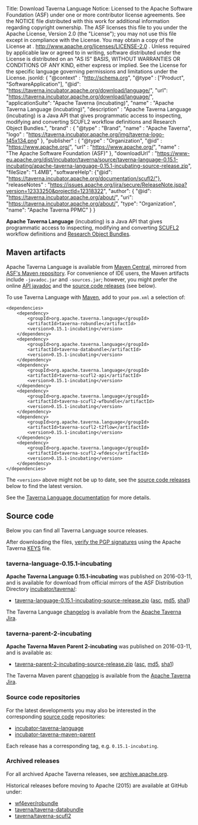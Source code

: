 Title:     Download Taverna Language
Notice:    Licensed to the Apache Software Foundation (ASF) under one
           or more contributor license agreements.  See the NOTICE file
           distributed with this work for additional information
           regarding copyright ownership.  The ASF licenses this file
           to you under the Apache License, Version 2.0 (the
           "License"); you may not use this file except in compliance
           with the License.  You may obtain a copy of the License at
           .
             http://www.apache.org/licenses/LICENSE-2.0
           .
           Unless required by applicable law or agreed to in writing,
           software distributed under the License is distributed on an
           "AS IS" BASIS, WITHOUT WARRANTIES OR CONDITIONS OF ANY
           KIND, either express or implied.  See the License for the
           specific language governing permissions and limitations
           under the License.
jsonld: {
    "@context" : "http://schema.org",
    "@type" : ["Product", "SoftwareApplication"],
    "@id": "https://taverna.incubator.apache.org/download/language/",
    "url": "https://taverna.incubator.apache.org/download/language/",
    "applicationSuite": "Apache Taverna (incubating)",
    "name" : "Apache Taverna Language (incubating)",
    "description" : "Apache Taverna Language (incubating) is a Java API that gives programmatic access to inspecting, modifying and converting SCUFL2 workflow definitions and Research Object Bundles.",
    "brand" : {
      "@type" : "Brand",
      "name" : "Apache Taverna",
      "logo" : "https://taverna.incubator.apache.org/img/taverna-logo-145x134.png"
    },
    "publisher" : { "@type" : "Organization",
                    "@id" : "https://www.apache.org/",
                   "url" : "https://www.apache.org/",
                    "name" : "The Apache Software Foundation (ASF)" },
    "downloadUrl" : "https://www-eu.apache.org/dist/incubator/taverna/source/taverna-language-0.15.1-incubating/apache-taverna-language-0.15.1-incubating-source-release.zip",
    "fileSize": "1.4MB",
    "softwareHelp": {"@id": "https://taverna.incubator.apache.org/documentation/scufl2/"},
    "releaseNotes" : "https://issues.apache.org/jira/secure/ReleaseNote.jspa?version=12333250&projectId=12318322",
     "author": { "@id": "https://taverna.incubator.apache.org/about/",
                 "uri": "https://taverna.incubator.apache.org/about/",
                 "type": "Organization",
                 "name": "Apache Taverna PPMC" }
  }            

**Apache Taverna Language** (incubating) is a Java API that gives programmatic
access to inspecting, modifying and converting
[SCUFL2](/documentation/scufl2/) workflow definitions and
[Research Object Bundles](https://w3id.org/bundle).

## Maven artifacts

Apache Taverna Language is available from
[Maven Central](https://repo1.maven.org/maven2/org/apache/taverna/language/),
mirrored from
[ASF's Maven repository](https://repository.apache.org/content/repositories/releases/org/apache/taverna/language/).
For convenience of IDE users, the Maven artifacts include `-javadoc.jar` and
`-sources.jar`; however, you might prefer the
online [API javadoc](/javadoc/taverna-language/?org/apache/taverna/scufl2/api/package-summary.html)
and the [source code releases](#source-code) (see below).

To use Taverna Language with [Maven](https://maven.apache.org/),
add to your `pom.xml` a selection of:

    <dependencies>
        <dependency>
            <groupId>org.apache.taverna.language</groupId>
            <artifactId>taverna-robundle</artifactId>
            <version>0.15.1-incubating</version>
        </dependency>
        <dependency>
            <groupId>org.apache.taverna.language</groupId>
            <artifactId>taverna-databundle</artifactId>
            <version>0.15.1-incubating</version>
        </dependency>
        <dependency>
            <groupId>org.apache.taverna.language</groupId>
            <artifactId>taverna-scufl2-api</artifactId>
            <version>0.15.1-incubating</version>
        </dependency>
        <dependency>
            <groupId>org.apache.taverna.language</groupId>
            <artifactId>taverna-scufl2-wfbundle</artifactId>
            <version>0.15.1-incubating</version>
        </dependency>
        <dependency>
            <groupId>org.apache.taverna.language</groupId>
            <artifactId>taverna-scufl2-t2flow</artifactId>
            <version>0.15.1-incubating</version>
        </dependency>
        <dependency>
            <groupId>org.apache.taverna.language</groupId>
            <artifactId>taverna-scufl2-wfdesc</artifactId>
            <version>0.15.1-incubating</version>
        </dependency>
    </dependencies>

The `<version>` above might not be up to date,
see the [source code releases](#source-code) below to find the latest version.

See the [Taverna Language documentation](/documentation/scufl2/) for more details.


## Source code

Below you can find all Taverna Language source releases.

After downloading the files,
[verify the PGP signatures](https://www.apache.org/info/verification.html)
using the Apache Taverna [KEYS](https://www.apache.org/dist/incubator/taverna/KEYS)
file.

### taverna-language-0.15.1-incubating

**Apache Taverna Language 0.15.1-incubating** was published on 2016-03-11, and is available for download
from official mirrors of the
ASF Distribution Directory [incubator/taverna/](https://www.apache.org/dyn/closer.cgi/incubator/taverna/):

* [taverna-language-0.15.1-incubating-source-release.zip](https://www.apache.org/dyn/closer.cgi/incubator/taverna/source/taverna-language-0.15.1-incubating/apache-taverna-language-0.15.1-incubating-source-release.zip)
  ([asc](https://www.apache.org/dist/incubator/taverna/source/taverna-language-0.15.1-incubating/apache-taverna-language-0.15.1-incubating-source-release.zip.asc),
  [md5](https://www.apache.org/dist/incubator/taverna/source/taverna-language-0.15.1-incubating/apache-taverna-language-0.15.1-incubating-source-release.zip.md5),
  [sha1](https://www.apache.org/dist/incubator/taverna/source/taverna-language-0.15.1-incubating/apache-taverna-language-0.15.1-incubating-source-release.zip.sha1))

The Taverna Language [changelog](https://issues.apache.org/jira/secure/ReleaseNote.jspa?version=12333250&projectId=12318322)
is available from the [Apache Taverna Jira](https://issues.apache.org/jira/browse/TAVERNA/component/12326808).



### taverna-parent-2-incubating

**Apache Taverna Maven Parent 2-incubating** was published on 2016-03-11, and is available as:

* [taverna-parent-2-incubating-source-release.zip](https://www.apache.org/dyn/closer.cgi/incubator/taverna/source/taverna-parent-2-incubating/apache-taverna-parent-2-incubating-source-release.zip)
  ([asc](https://www.apache.org/dist/incubator/taverna/source/taverna-parent-2-incubating/apache-taverna-parent-2-incubating-source-release.zip.asc),
  [md5](https://www.apache.org/dist/incubator/taverna/source/taverna-parent-2-incubating/apache-taverna-parent-2-incubating-source-release.zip.md5),
  [sha1](https://www.apache.org/dist/incubator/taverna/source/taverna-parent-2-incubating/apache-taverna-parent-2-incubating-source-release.zip.sha1))

The Taverna Maven parent [changelog](https://issues.apache.org/jira/secure/ReleaseNote.jspa?version=12333249&projectId=12318322)
is available from the [Apache Taverna Jira](https://issues.apache.org/jira/browse/TAVERNA/component/12326807).

### Source code repositories

For the latest developments you may also be interested in the corresponding
 [source code](/download/code/) repositories:

* [incubator-taverna-language](https://github.com/apache/incubator-taverna-language)
* [incubator-taverna-maven-parent](https://github.com/apache/incubator-taverna-maven-parent/)

Each release has a corresponding tag, e.g. `0.15.1-incubating`.

### Archived releases

For all archived Apache Taverna releases, see
[archive.apache.org](https://archive.apache.org/dist/incubator/taverna/).

Historical releases before moving to Apache (2015) are available at
GitHub under:

* [wf4ever/robundle](https://github.com/wf4ever/robundle/releases)
* [taverna/taverna-databundle](https://github.com/taverna/taverna-databundle/releases)
* [taverna/taverna-scufl2](https://github.com/taverna/taverna-scufl2/releases)
